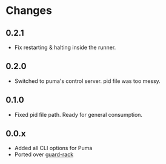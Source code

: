 # Changes

## 0.2.1

* Fix restarting & halting inside the runner.

## 0.2.0

* Switched to puma's control server. pid file was too messy.

## 0.1.0

* Fixed pid file path. Ready for general consumption.

## 0.0.x

* Added all CLI options for Puma
* Ported over [guard-rack](https://github.com/dblock/guard-rack)

